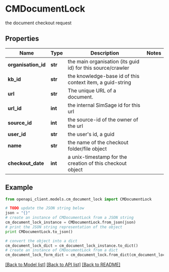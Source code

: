 # CMDocumentLock

the document checkout request

## Properties
Name | Type | Description | Notes
------------ | ------------- | ------------- | -------------
**organisation_id** | **str** | the main organisation (its guid id) for this source/crawler | 
**kb_id** | **str** | the knowledge-base id of this context item, a guid-string | 
**url** | **str** | The unique URL of a document. | 
**url_id** | **int** | the internal SimSage id for this url | 
**source_id** | **int** | the source-id of the owner of the url | 
**user_id** | **str** | the user&#39;s id, a guid | 
**name** | **str** | the name of the checkout folder/file object | 
**checkout_date** | **int** | a unix-timestamp for the creation of this checkout object | 

## Example

```python
from openapi_client.models.cm_document_lock import CMDocumentLock

# TODO update the JSON string below
json = "{}"
# create an instance of CMDocumentLock from a JSON string
cm_document_lock_instance = CMDocumentLock.from_json(json)
# print the JSON string representation of the object
print CMDocumentLock.to_json()

# convert the object into a dict
cm_document_lock_dict = cm_document_lock_instance.to_dict()
# create an instance of CMDocumentLock from a dict
cm_document_lock_form_dict = cm_document_lock.from_dict(cm_document_lock_dict)
```
[[Back to Model list]](../README.md#documentation-for-models) [[Back to API list]](../README.md#documentation-for-api-endpoints) [[Back to README]](../README.md)


